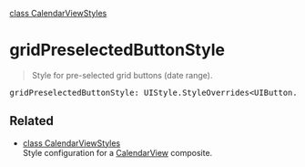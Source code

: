 [class CalendarViewStyles](CalendarViewStyles.md)

# gridPreselectedButtonStyle

> Style for pre-selected grid buttons (date range).

<pre class="docgen_signature">gridPreselectedButtonStyle: UIStyle.StyleOverrides&lt;UIButton.StyleType&gt;;</pre>

## Related

- [<!--{ref:class}-->class CalendarViewStyles](CalendarViewStyles.md) \
    Style configuration for a [CalendarView](CalendarView.md) composite.
